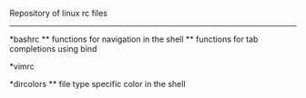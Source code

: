 Repository of linux rc files

---
*bashrc
** functions for navigation in the shell 
** functions for tab completions using bind 

*vimrc


*dircolors 
** file type specific color in the shell

 


